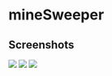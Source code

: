 # mineSweeper

## Screenshots
<img src = "https://user-images.githubusercontent.com/48890162/114961767-78158c00-9e37-11eb-9fe0-2a9fd3c0964f.png">
<img src = "https://user-images.githubusercontent.com/48890162/114961769-7946b900-9e37-11eb-8178-8ccd50a30206.png">
<img src = "https://user-images.githubusercontent.com/48890162/114961772-7a77e600-9e37-11eb-92fb-d272d1a0b133.png">
